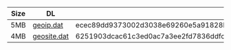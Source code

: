 |    Size   |     DL  | sha512sum |
|  ---  |  ---  |  ---  |
| 5MB | [geoip.dat](https://cdn.jsdelivr.net/gh/googleians/Rules@main/geoip.dat) | ecec89dd9373002d3038e69260e5a91828beb35b14f462583f47bd65178215018e318733dae6265b40c6b7093d38ec5cc79bad948bd92abefa62804ec2f0cb8f |
| 4MB | [geosite.dat](https://cdn.jsdelivr.net/gh/googleians/Rules@main/geosite.dat) | 6251903dcac61c3ed0ac7a3ee2fd7836ddfc92dc3f6c603d10074f383b577859ad55edfb1ebfdd51adfe9cbd3fed19dc55743e6d169e5373eb80f583edcc3329 |
